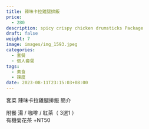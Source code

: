 ```yaml
---
title: 辣味卡拉雞腿排飯
price:
  - 280
description: spicy crispy chicken drumsticks Package
draft: false
weight: 7
image: images/img_1593.jpeg
categories:
  - 套餐
  - 個人套餐
tags:
  - 素食
  - 辣度
date: 2023-08-11T23:15:03+08:00
---
```


套菜 辣味卡拉雞腿排飯 簡介

  附餐  湯 / 咖啡 / 紅茶（ 3選1 ）\
  有機菊花茶 +NT50
